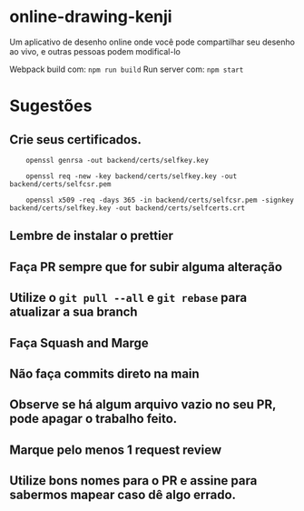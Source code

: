# online-drawing-kenji
Um aplicativo de desenho online onde você pode compartilhar seu desenho ao vivo, e outras pessoas podem modifical-lo

Webpack build com: `npm run build`
Run server com: `npm start`

# Sugestões

## Crie seus certificados.
        openssl genrsa -out backend/certs/selfkey.key

        openssl req -new -key backend/certs/selfkey.key -out backend/certs/selfcsr.pem

        openssl x509 -req -days 365 -in backend/certs/selfcsr.pem -signkey backend/certs/selfkey.key -out backend/certs/selfcerts.crt
## Lembre de instalar o prettier

## Faça PR sempre que for subir alguma alteração

## Utilize o `git pull --all` e `git rebase` para atualizar a sua branch

## Faça Squash and Marge

## Não faça commits direto na main

## Observe se há algum arquivo vazio no seu PR, pode apagar o trabalho feito.

## Marque pelo menos 1 request review 

## Utilize bons nomes para o PR e assine para sabermos mapear caso dê algo errado.